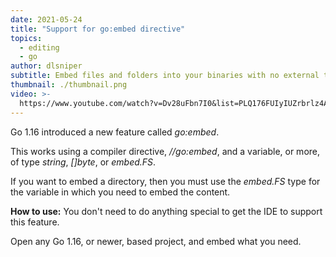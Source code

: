 ```yaml
---
date: 2021-05-24
title: "Support for go:embed directive"
topics:
  - editing
  - go
author: dlsniper
subtitle: Embed files and folders into your binaries with no external tool
thumbnail: ./thumbnail.png
video: >-
  https://www.youtube.com/watch?v=Dv28uFbn7I0&list=PLQ176FUIyIUZrbrlz4AY1V8VzBJKZyVlW&index=145
---
```


Go 1.16 introduced a new feature called _go:embed_.

This works using a compiler directive, _//go:embed_, and a variable, or more, of type _string_, _[]byte_, or _embed.FS_.

If you want to embed a directory, then you must use the _embed.FS_ type for the variable in which you need to embed the content.

**How to use:**
You don't need to do anything special to get the IDE to support this feature.

Open any Go 1.16, or newer, based project, and embed what you need.

